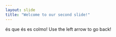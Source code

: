 ```yaml
---
layout: slide
title: "Welcome to our second slide!"
---
```

és que és es colmo!
Use the left arrow to go back!
